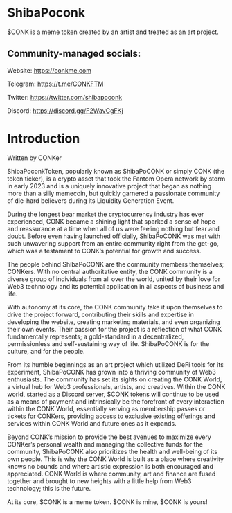 # ShibaPoconk
$CONK is a meme token created by an artist and treated as an art project. 

## Community-managed socials:
Website: https://conkme.com

Telegram: https://t.me/CONKFTM

Twitter: https://twitter.com/shibapoconk

Discord: https://discord.gg/F2WavCgFKj

# Introduction
Written by CONKer

ShibaPoconkToken, popularly known as ShibaPoCONK or simply CONK (the token ticker), is a crypto asset that took the Fantom Opera network by storm in early 2023 and is a uniquely innovative project that began as nothing more than a silly memecoin, but quickly garnered a passionate community of die-hard believers during its Liquidity Generation Event.

During the longest bear market the cryptocurrency industry has ever experienced, CONK became a shining light that sparked a sense of hope and reassurance at a time when all of us were feeling nothing but fear and doubt. Before even having launched officially, ShibaPoCONK was met with such unwavering support from an entire community right from the get-go, which was a testament to CONK’s potential for growth and success.

The people behind ShibaPoCONK are the community members themselves; CONKers. With no central authoritative entity, the CONK community is a diverse group of individuals from all over the world, united by their love for Web3 technology and its potential application in all aspects of business and life. 

With autonomy at its core, the CONK community take it upon themselves to drive the project forward, contributing their skills and expertise in developing the website, creating marketing materials, and even organizing their own events. Their passion for the project is a reflection of what CONK fundamentally represents; a gold-standard in a decentralized, permissionless and self-sustaining way of life. ShibaPoCONK is for the culture, and for the people.

From its humble beginnings as an art project which utilized DeFi tools for its experiment, ShibaPoCONK has grown into a thriving community of Web3 enthusiasts. The community has set its sights on creating the CONK World, a virtual hub for Web3 professionals, artists, and creatives. Within the CONK world, started as a Discord server, $CONK tokens will continue to be used as a means of payment and intrinsically be the forefront of every interaction within the CONK World, essentially serving as membership passes or tickets for CONKers, providing access to exclusive existing offerings and services within CONK World and future ones as it expands.


Beyond CONK’s mission to provide the best avenues to maximize every CONKer’s personal wealth and managing the collective funds for the community, ShibaPoCONK also prioritizes the health and well-being of its own people. This is why the CONK World is built as a place where creativity knows no bounds and where artistic expression is both encouraged and appreciated. CONK World is where community, art and finance are fused together and brought to new heights with a little help from Web3 technology; this is the future.

At its core, $CONK is a meme token. $CONK is mine, $CONK is yours!

